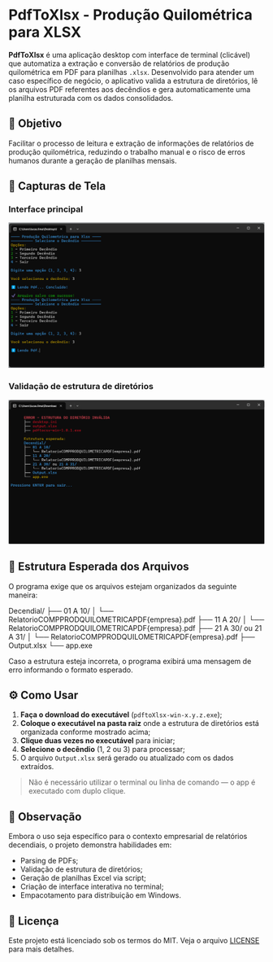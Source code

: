 # PdfToXlsx - Produção Quilométrica para XLSX

**PdfToXlsx** é uma aplicação desktop com interface de terminal (clicável) que automatiza a extração e conversão de relatórios de produção quilométrica em PDF para planilhas `.xlsx`. Desenvolvido para atender um caso específico de negócio, o aplicativo valida a estrutura de diretórios, lê os arquivos PDF referentes aos decêndios e gera automaticamente uma planilha estruturada com os dados consolidados.

## 🎯 Objetivo

Facilitar o processo de leitura e extração de informações de relatórios de produção quilométrica, reduzindo o trabalho manual e o risco de erros humanos durante a geração de planilhas mensais.

## 📸 Capturas de Tela

### Interface principal
![interface](./assets/interface-1.png)

### Validação de estrutura de diretórios
![erro estrutura](./assets/interface-2.png)


## 📁 Estrutura Esperada dos Arquivos

O programa exige que os arquivos estejam organizados da seguinte maneira: 

Decendial/
├── 01 A 10/
│ └── RelatorioCOMPPRODQUILOMETRICAPDF{empresa}.pdf
├── 11 A 20/
│ └── RelatorioCOMPPRODQUILOMETRICAPDF{empresa}.pdf
├── 21 A 30/ ou 21 A 31/
│ └── RelatorioCOMPPRODQUILOMETRICAPDF{empresa}.pdf
├── Output.xlsx
└── app.exe


Caso a estrutura esteja incorreta, o programa exibirá uma mensagem de erro informando o formato esperado.

## ⚙️ Como Usar

1. **Faça o download do executável** (`pdftoXlsx-win-x.y.z.exe`);
2. **Coloque o executável na pasta raiz** onde a estrutura de diretórios está organizada conforme mostrado acima;
3. **Clique duas vezes no executável** para iniciar;
4. **Selecione o decêndio** (1, 2 ou 3) para processar;
5. O arquivo `Output.xlsx` será gerado ou atualizado com os dados extraídos.

> Não é necessário utilizar o terminal ou linha de comando — o app é executado com duplo clique.

## 🚧 Observação

Embora o uso seja específico para o contexto empresarial de relatórios decendiais, o projeto demonstra habilidades em:

- Parsing de PDFs;
- Validação de estrutura de diretórios;
- Geração de planilhas Excel via script;
- Criação de interface interativa no terminal;
- Empacotamento para distribuição em Windows.

## 📄 Licença

Este projeto está licenciado sob os termos do MIT. Veja o arquivo [LICENSE](./LICENSE) para mais detalhes.
